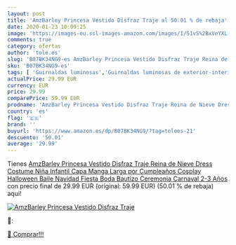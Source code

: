 ```yaml
---
layout: post
title: 'AmzBarley Princesa Vestido Disfraz Traje al 50.01 % de rebaja'
date: 2020-01-23 10:09:25
image: 'https://images-eu.ssl-images-amazon.com/images/I/51vS%2BxVeYXL._SL400_.jpg'
comments: true
category: ofertas
author: 'tole.es'
slug: 'B07BK34NG9-es AmzBarley Princesa Vestido Disfraz Traje Reina de Nieve...'
sku: 'B07BK34NG9-es'
tags: [ 'Guirnaldas luminosas','Guirnaldas luminosas de exterior-interior','Iluminación','navidad', ]
actualPrice: 29.99 EUR
currency: EUR
price: 29.99
comparePrice: 59.99 EUR
prodname: 'AmzBarley Princesa Vestido Disfraz Traje Reina de Nieve Dress Costume Niña Infantil Capa Manga Larga por Cumpleaños Cosplay Halloween Baile Navidad Fiesta Boda Bautizo Ceremonia Carnaval 2-3 Años'
country: 'es'
flag: '🇪🇸'
brand: ''
buyurl: 'https://www.amazon.es/dp/B07BK34NG9/?tag=tolees-21'
descuento: '50.01'
average: '29.99'
---
```


Tienes [AmzBarley Princesa Vestido Disfraz Traje Reina de Nieve Dress Costume Niña Infantil Capa Manga Larga por Cumpleaños Cosplay Halloween Baile Navidad Fiesta Boda Bautizo Ceremonia Carnaval 2-3 Años](https://www.amazon.es/dp/B07BK34NG9/?tag=tolees-21) con precio final de  29.99 EUR (original: 59.99 EUR) (50.01 %  de rebaja) aqui!

[![AmzBarley Princesa Vestido Disfraz Traje](https://images-eu.ssl-images-amazon.com/images/I/51vS%2BxVeYXL._SL400_.jpg)](https://www.amazon.es/dp/B07BK34NG9/?tag=tolees-21)

🔎:


[🛒 Comprar!!!](https://www.amazon.es/dp/B07BK34NG9/?tag=tolees-21)
